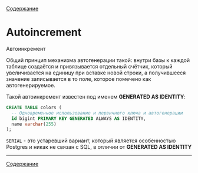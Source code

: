 [Содержание](README.md)

# Autoincrement

Автоинкремент

Общий принцип механизма автогенерации такой: внутри базы к каждой таблице создаётся и привязывается отдельный счётчик,
который увеличивается на единицу при вставке новой строки,
а получившееся значение записывается в то поле, которое помечено как автогенерируемое.

Такой автоинкремент известен под именем **GENERATED AS IDENTITY**:

```SQL
CREATE TABLE colors (
  -- Одновременное использование и первичного ключа и автогенерации
  id bigint PRIMARY KEY GENERATED ALWAYS AS IDENTITY,
  name varchar(255)
);
```

`SERIAL` - это устаревший вариант, который является особенностью Postgres и никак не связан с SQL,
в отличии от **GENERATED AS IDENTITY**


---
[Содержание](README.md)
